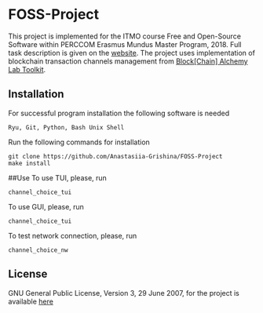 # FOSS-Project

This project is implemented for the ITMO course Free and Open-Source Software within PERCCOM Erasmus Mundus Master Program, 2018. Full task description is given on the [website](http://sdn.ifmo.ru/education/perccom/unix_linux/evaluations/2018). The project uses implementation of blockchain transaction channels management from [Block[Chain] Alchemy Lab Toolkit](https://github.com/BAlchemyLab/bal/).

## Installation
For successful program installation the following software is needed

`Ryu, Git, Python, Bash Unix Shell`

Run the following commands for installation
```
git clone https://github.com/Anastasiia-Grishina/FOSS-Project
make install
```

##Use
To use TUI, please, run
```
channel_choice_tui
```

To use GUI, please, run
```
channel_choice_tui
```

To test network connection, please, run
```
channel_choice_nw
```

## License
GNU General Public License, Version 3, 29 June 2007, for the project is available [here](https://github.com/Anastasiia-Grishina/FOSS-Project/blob/master/LICENSE)
